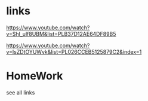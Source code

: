 # links
https://www.youtube.com/watch?v=Shl_ulf8UBM&list=PLB37D12AE64DF89B5

https://www.youtube.com/watch?v=IsZDtOYUWvk&list=PL026CCEB5125879C2&index=1

# HomeWork
see all links
